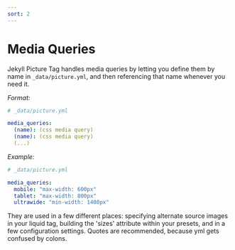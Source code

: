 ```yaml
---
sort: 2
---
```


# Media Queries

Jekyll Picture Tag handles media queries by letting you define them by name in
`_data/picture.yml`, and then referencing that name whenever you need it.

_Format:_

```yaml
# _data/picture.yml

media_queries:
  (name): (css media query)
  (name): (css media query)
  (...)

```

_Example:_

```yaml
# _data/picture.yml

media_queries:
  mobile: "max-width: 600px"
  tablet: "max-width: 800px"
  ultrawide: "min-width: 1400px"
```

They are used in a few different places: specifying alternate source images in
your liquid tag, building the 'sizes' attribute within your presets, and in a
few configuration settings. Quotes are recommended, because yml gets confused by
colons.
